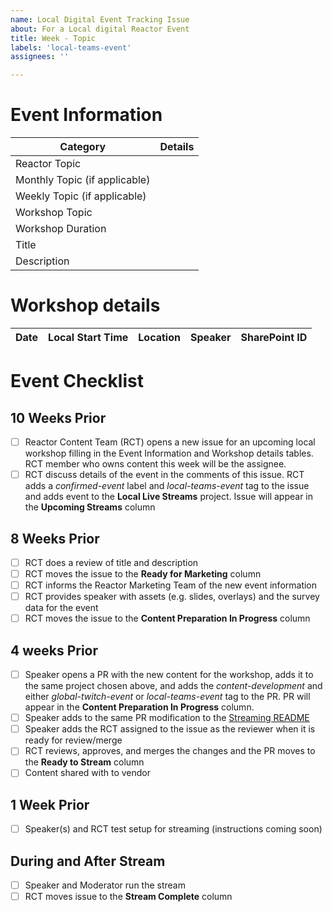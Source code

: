 ```yaml
---
name: Local Digital Event Tracking Issue
about: For a Local digital Reactor Event
title: Week - Topic
labels: 'local-teams-event'
assignees: ''

---
```



# Event Information
| Category | Details |
|-----------|---------|
| Reactor Topic |  |
| Monthly Topic (if applicable) |  |
| Weekly Topic (if applicable) |  |
| Workshop Topic |  |
| Workshop Duration | | 
| Title |  |
| Description | |

# Workshop details
| Date |  Local Start Time |  Location |  Speaker | SharePoint ID |
|----- |------------------|-----------|----------|--------------|


# Event Checklist

## 10 Weeks Prior
- [ ] Reactor Content Team (RCT) opens a new issue for an upcoming local workshop filling in the Event Information and Workshop details tables. RCT member who owns content this week will be the assignee.
- [ ] RCT discuss details of the event in the comments of this issue. RCT adds a _confirmed-event_ label and _local-teams-event_ tag to the issue and adds event to the __Local Live Streams__ project. Issue will appear in the __Upcoming Streams__ column

## 8 Weeks Prior
- [ ] RCT does a review of title and description
- [ ] RCT moves the issue to the __Ready for Marketing__ column
- [ ] RCT informs the Reactor Marketing Team of the new event information
- [ ] RCT provides speaker with assets (e.g. slides, overlays) and the survey data for the event
- [ ] RCT moves the issue to the __Content Preparation In Progress__ column

## 4 weeks Prior
- [ ] Speaker opens a PR with the new content for the workshop, adds it to the same project chosen above, and adds the _content-development_ and either _global-twitch-event_ or _local-teams-event_ tag to the PR. PR will appear in the __Content Preparation In Progress__ column. 
- [ ] Speaker adds to the same PR modification to the [Streaming README](https://github.com/microsoft/Reactors/tree/main/Online) 
- [ ] Speaker adds the RCT assigned to the issue as the reviewer when it is ready for review/merge
- [ ] RCT reviews, approves, and merges the changes and the PR moves to the __Ready to Stream__ column
- [ ] Content shared with to vendor

## 1 Week Prior
- [ ] Speaker(s) and RCT test setup for streaming (instructions coming soon)

## During and After Stream
- [ ] Speaker and Moderator run the stream
- [ ] RCT moves issue to the __Stream Complete__ column

